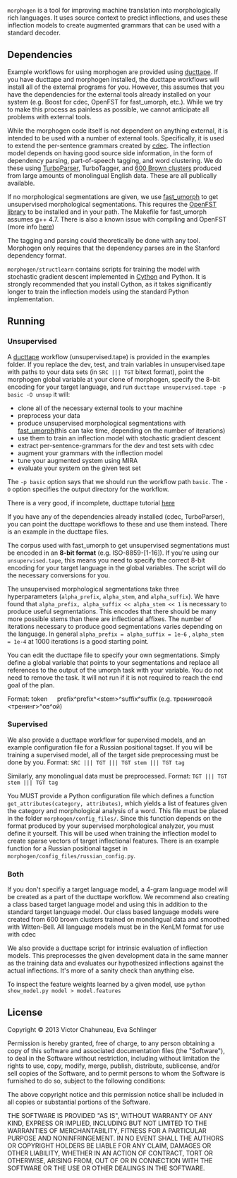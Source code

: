 `morphogen` is a tool for improving machine translation into morphologically rich languages. It uses source context to predict inflections, and uses these inflection models to create augmented grammars that can be used with a standard decoder.

## Dependencies

Example workflows for using morphogen are provided using [ducttape](https://github.com/jhclark/ducttape). If you have ducttape and morphogen installed, the ducttape workflows will install all of the external programs for you. However, this assumes that you have the dependencies for the external tools already installed on your system (e.g. Boost for cdec, OpenFST for fast_umorph, etc.). While we try to make this process as painless as possible, we cannot anticipate all problems with external tools.

While the morphogen code itself is not dependent on anything external, it is intended to be used with a number of external tools. Specifically, it is used to extend the per-sentence grammars created by [cdec](http://www.cdec-decoder.org). The inflection model depends on having good source side information, in the form of dependency parsing, part-of-speech tagging, and word clustering. We do these using [TurboParser](http://www.ark.cs.cmu.edu/TurboParser/), TurboTagger, and [600 Brown clusters](http://www.ark.cs.cmu.edu/cdyer/en-c600.gz) produced from large amounts of monolingual English data. These are all publically available. 

If no morphological segmentations are given, we use [fast_umorph](https://github.com/vchahun/fast_umorph) to get unsupervised morphological segmentations. This requires the [OpenFST library](http://www.openfst.org/) to be installed and in your path. The Makefile for fast_umorph assumes g++ 4.7. There is also a known issue with compiling and OpenFST (more info [here](https://github.com/vchahun/fast_umorph/issues/1))

The tagging and parsing could theoretically be done with any tool. Morphogen only requires that the dependency parses are in the Stanford dependency format.

`morphogen/structlearn` contains scripts for training the model with stochastic gradient descent implemented in [Cython](cython.org) and Python. It is strongly recommended that you install Cython, as it takes significantly longer to train the inflection models using the standard Python implementation. 

## Running

### Unsupervised

A [ducttape](https://github.com/jhclark/ducttape) workflow (unsupervised.tape) is provided in the examples folder. If you replace the dev, test, and train variables in unsupervised.tape with paths to your data sets (in ` SRC ||| TGT ` bitext format), point the morphogen global variable at your clone of morphogen, specify the 8-bit encoding for your target language, and run `ducttape unsupervised.tape -p basic -O unsup` it will:
- clone all of the necessary external tools to your machine
- preprocess your data
- produce unsupervised morphological segmentations with [fast_umorph](https://github.com/vchahun/fast_umorph)(this can take time, depending on the number of iterations)
- use them to train an inflection model with stochastic gradient descent
- extract per-sentence-grammars for the dev and test sets with cdec
- augment your grammars with the inflection model
- tune your augmented system using MIRA
- evaluate your system on the given test set

The `-p basic` option says that we should run the workflow path `basic`. The `-O` option specifies the output directory for the workflow.

There is a very good, if incomplete, ducttape tutorial [here](http://nschneid.github.io/ducttape-crash-course/tutorial.html)

If you have any of the dependencies already installed (cdec, TurboParser), you can point the ducttape workflows to these and use them instead. There is an example in the ducttape files.

The corpus used with fast_umorph to get unsupervised segmentations must be encoded in an **8-bit format** (e.g. ISO-8859-[1-16]). If you're using our `unsupervised.tape`, this means you need to specify the correct 8-bit encoding for your target language in the global variables. The script will do the necessary conversions for you. 

The unsupervised morphological segmentations take three hyperparameters (`alpha_prefix`, `alpha_stem`, and `alpha_suffix`). We have found that `alpha_prefix, alpha_suffix << alpha_stem << 1` is necessary to produce useful segmentations. This encodes that there should be many more possible stems than there are inflectional affixes. The number of iterations necessary to produce good segmentations varies depending on the language. In general `alpha_prefix = alpha_suffix = 1e-6` , `alpha_stem = 1e-4` at 1000 iterations is a good starting point. 

You can edit the ducttape file to specify your own segmentations. Simply define a global variable that points to your segmentations and replace all references to the output of the umorph task with your variable. You do not need to remove the task. It will not run if it is not required to reach the end goal of the plan.

Format: 
token &emsp; prefix^prefix^&lt;stem&gt;^suffix^suffix
(e.g. тренинговой &emsp; <тренинг>^ов^ой)

### Supervised

We also provide a ducttape workflow for supervised models, and an example configuration file for a Russian positional tagset. If you will be training a supervised model, all of the target side preprocessing must be done by you. 
Format: ` SRC ||| TGT ||| TGT stem ||| TGT tag `

Similarly, any monolingual data must be preprocessed.
Format: ` TGT ||| TGT stem ||| TGT tag `
        
You MUST provide a Python configuration file which defines a function `get_attributes(category, attributes)`, which yields a list of features given the category and morphological analysis of a word. This file must be placed in the folder `morphogen/config_files/`. Since this function depends on the format produced by your supervised morphological analyzer, you must define it yourself. This will be used when training the inflection model to create sparse vectors of target inflectional features. There is an example function for a Russian positional tagset in `morphogen/config_files/russian_config.py`.

### Both

If you don't specifiy a target language model, a 4-gram language model will be created as a part of the ducttape workflow. We recommend also creating a class based target language model and using this in addition to the standard target language model. Our class based language models were created from 600 brown clusters trained on monolingual data and smoothed with Witten-Bell. All language models must be in the KenLM format for use with cdec

We also provide a ducttape script for intrinsic evaluation of inflection models. This preprocesses the given development data in the same manner as the training data and evaluates our hypothesized inflections against the actual inflections. It's more of a sanity check than anything else.

To inspect the feature weights learned by a given model, use `python show_model.py model > model.features`

## License

Copyright © 2013 Victor Chahuneau, Eva Schlinger

Permission is hereby granted, free of charge, to any person obtaining a copy
of this software and associated documentation files (the "Software"), to deal
in the Software without restriction, including without limitation the rights
to use, copy, modify, merge, publish, distribute, sublicense, and/or sell
copies of the Software, and to permit persons to whom the Software is
furnished to do so, subject to the following conditions:

The above copyright notice and this permission notice shall be included in
all copies or substantial portions of the Software.

THE SOFTWARE IS PROVIDED "AS IS", WITHOUT WARRANTY OF ANY KIND, EXPRESS OR
IMPLIED, INCLUDING BUT NOT LIMITED TO THE WARRANTIES OF MERCHANTABILITY,
FITNESS FOR A PARTICULAR PURPOSE AND NONINFRINGEMENT. IN NO EVENT SHALL THE
AUTHORS OR COPYRIGHT HOLDERS BE LIABLE FOR ANY CLAIM, DAMAGES OR OTHER
LIABILITY, WHETHER IN AN ACTION OF CONTRACT, TORT OR OTHERWISE, ARISING FROM,
OUT OF OR IN CONNECTION WITH THE SOFTWARE OR THE USE OR OTHER DEALINGS IN
THE SOFTWARE.
 

